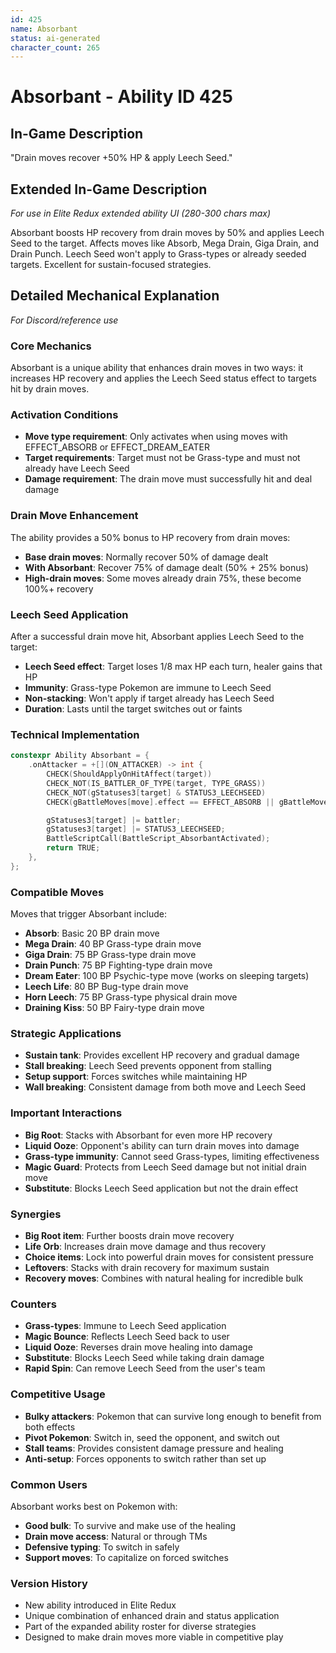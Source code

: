 ```yaml
---
id: 425
name: Absorbant
status: ai-generated
character_count: 265
---
```


# Absorbant - Ability ID 425

## In-Game Description
"Drain moves recover +50% HP & apply Leech Seed."

## Extended In-Game Description
*For use in Elite Redux extended ability UI (280-300 chars max)*

Absorbant boosts HP recovery from drain moves by 50% and applies Leech Seed to the target. Affects moves like Absorb, Mega Drain, Giga Drain, and Drain Punch. Leech Seed won't apply to Grass-types or already seeded targets. Excellent for sustain-focused strategies.

## Detailed Mechanical Explanation
*For Discord/reference use*

### Core Mechanics
Absorbant is a unique ability that enhances drain moves in two ways: it increases HP recovery and applies the Leech Seed status effect to targets hit by drain moves.

### Activation Conditions
- **Move type requirement**: Only activates when using moves with EFFECT_ABSORB or EFFECT_DREAM_EATER
- **Target requirements**: Target must not be Grass-type and must not already have Leech Seed
- **Damage requirement**: The drain move must successfully hit and deal damage

### Drain Move Enhancement
The ability provides a 50% bonus to HP recovery from drain moves:
- **Base drain moves**: Normally recover 50% of damage dealt
- **With Absorbant**: Recover 75% of damage dealt (50% + 25% bonus)
- **High-drain moves**: Some moves already drain 75%, these become 100%+ recovery

### Leech Seed Application
After a successful drain move hit, Absorbant applies Leech Seed to the target:
- **Leech Seed effect**: Target loses 1/8 max HP each turn, healer gains that HP
- **Immunity**: Grass-type Pokemon are immune to Leech Seed
- **Non-stacking**: Won't apply if target already has Leech Seed
- **Duration**: Lasts until the target switches out or faints

### Technical Implementation
```c
constexpr Ability Absorbant = {
    .onAttacker = +[](ON_ATTACKER) -> int {
        CHECK(ShouldApplyOnHitAffect(target))
        CHECK_NOT(IS_BATTLER_OF_TYPE(target, TYPE_GRASS))
        CHECK_NOT(gStatuses3[target] & STATUS3_LEECHSEED)
        CHECK(gBattleMoves[move].effect == EFFECT_ABSORB || gBattleMoves[move].effect == EFFECT_DREAM_EATER)

        gStatuses3[target] |= battler;
        gStatuses3[target] |= STATUS3_LEECHSEED;
        BattleScriptCall(BattleScript_AbsorbantActivated);
        return TRUE;
    },
};
```

### Compatible Moves
Moves that trigger Absorbant include:
- **Absorb**: Basic 20 BP drain move
- **Mega Drain**: 40 BP Grass-type drain move
- **Giga Drain**: 75 BP Grass-type drain move
- **Drain Punch**: 75 BP Fighting-type drain move
- **Dream Eater**: 100 BP Psychic-type move (works on sleeping targets)
- **Leech Life**: 80 BP Bug-type drain move
- **Horn Leech**: 75 BP Grass-type physical drain move
- **Draining Kiss**: 50 BP Fairy-type drain move

### Strategic Applications
- **Sustain tank**: Provides excellent HP recovery and gradual damage
- **Stall breaking**: Leech Seed prevents opponent from stalling
- **Setup support**: Forces switches while maintaining HP
- **Wall breaking**: Consistent damage from both move and Leech Seed

### Important Interactions
- **Big Root**: Stacks with Absorbant for even more HP recovery
- **Liquid Ooze**: Opponent's ability can turn drain moves into damage
- **Grass-type immunity**: Cannot seed Grass-types, limiting effectiveness
- **Magic Guard**: Protects from Leech Seed damage but not initial drain move
- **Substitute**: Blocks Leech Seed application but not the drain effect

### Synergies
- **Big Root item**: Further boosts drain move recovery
- **Life Orb**: Increases drain move damage and thus recovery
- **Choice items**: Lock into powerful drain moves for consistent pressure
- **Leftovers**: Stacks with drain recovery for maximum sustain
- **Recovery moves**: Combines with natural healing for incredible bulk

### Counters
- **Grass-types**: Immune to Leech Seed application
- **Magic Bounce**: Reflects Leech Seed back to user
- **Liquid Ooze**: Reverses drain move healing into damage
- **Substitute**: Blocks Leech Seed while taking drain damage
- **Rapid Spin**: Can remove Leech Seed from the user's team

### Competitive Usage
- **Bulky attackers**: Pokemon that can survive long enough to benefit from both effects
- **Pivot Pokemon**: Switch in, seed the opponent, and switch out
- **Stall teams**: Provides consistent damage pressure and healing
- **Anti-setup**: Forces opponents to switch rather than set up

### Common Users
Absorbant works best on Pokemon with:
- **Good bulk**: To survive and make use of the healing
- **Drain move access**: Natural or through TMs
- **Defensive typing**: To switch in safely
- **Support moves**: To capitalize on forced switches

### Version History
- New ability introduced in Elite Redux
- Unique combination of enhanced drain and status application
- Part of the expanded ability roster for diverse strategies
- Designed to make drain moves more viable in competitive play